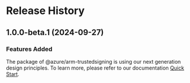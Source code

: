 # Release History
    
## 1.0.0-beta.1 (2024-09-27)

### Features Added

The package of @azure/arm-trustedsigning is using our next generation design principles. To learn more, please refer to our documentation [Quick Start](https://aka.ms/azsdk/js/mgmt/quickstart).
